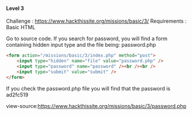#### Level 3

Challenge    : https://www.hackthissite.org/missions/basic/3/
Requirements : Basic HTML

Go to source code. If you search for password, you will find a form containing hidden input type and the file being: password.php

```html
<form action="/missions/basic/3/index.php" method="post">
    <input type="hidden" name="file" value="password.php" />
    <input type="password" name="password" /><br /><br />
    <input type="submit" value="submit" />
</form>
```

If you check the password.php file you will find that the password is ad2fc519

<a>view-source:https://www.hackthissite.org/missions/basic/3/password.php</a>

